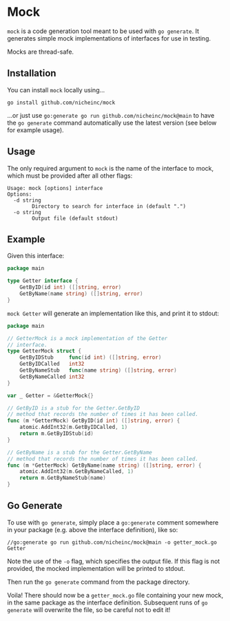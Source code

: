 # Mock

`mock` is a code generation tool meant to be used with `go generate`. It
generates simple mock implementations of interfaces for use in testing.

Mocks are thread-safe.

## Installation

You can install `mock` locally using...

`go install github.com/nicheinc/mock`

...or just use `go:generate go run github.com/nicheinc/mock@main` to
have the `go generate` command automatically use the latest version (see below
for example usage).

## Usage

The only required argument to `mock` is the name of the interface to mock,
which must be provided after all other flags:

```
Usage: mock [options] interface
Options:
  -d string
    	Directory to search for interface in (default ".")
  -o string
    	Output file (default stdout)
```

## Example

Given this interface:

```go
package main

type Getter interface {
	GetByID(id int) ([]string, error)
	GetByName(name string) ([]string, error)
}
```

`mock Getter` will generate an implementation like this, and print it to
stdout:

```go
package main

// GetterMock is a mock implementation of the Getter
// interface.
type GetterMock struct {
	GetByIDStub     func(id int) ([]string, error)
	GetByIDCalled   int32
	GetByNameStub   func(name string) ([]string, error)
	GetByNameCalled int32
}

var _ Getter = &GetterMock{}

// GetByID is a stub for the Getter.GetByID
// method that records the number of times it has been called.
func (m *GetterMock) GetByID(id int) ([]string, error) {
	atomic.AddInt32(m.GetByIDCalled, 1)
	return m.GetByIDStub(id)
}

// GetByName is a stub for the Getter.GetByName
// method that records the number of times it has been called.
func (m *GetterMock) GetByName(name string) ([]string, error) {
	atomic.AddInt32(m.GetByNameCalled, 1)
	return m.GetByNameStub(name)
}
```

## Go Generate

To use with `go generate`, simply place a `go:generate` comment somewhere in
your package (e.g. above the interface definition), like so:

`//go:generate go run github.com/nicheinc/mock@main -o getter_mock.go Getter`

Note the use of the `-o` flag, which specifies the output file. If this flag
is not provided, the mocked implementation will be printed to stdout.

Then run the `go generate` command from the package directory.

Voila! There should now be a `getter_mock.go` file containing your new mock, in
the same package as the interface definition. Subsequent runs of `go generate`
will overwrite the file, so be careful not to edit it!
